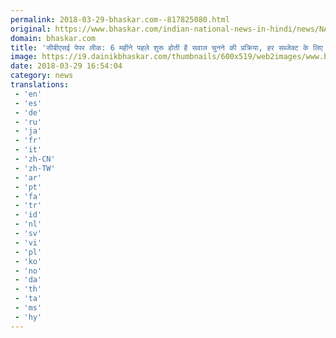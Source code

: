 ```yaml
---
permalink: 2018-03-29-bhaskar.com--817825080.html
original: https://www.bhaskar.com/indian-national-news-in-hindi/news/NAT-NAN-HDLN-cbse-paper-leak-frequently-asked-questions-and-answers-5840683-NOR.html
domain: bhaskar.com
title: 'सीबीएसई पेपर लीक: 6 महीने पहले शुरू होती है सवाल चुनने की प्रक्रिया, हर सब्जेक्ट के लिए एक्सपर्ट कमेटी'
image: https://i9.dainikbhaskar.com/thumbnails/600x519/web2images/www.bhaskar.com/2018/03/29/cbse01_1522340957.jpg
date: 2018-03-29 16:54:04
category: news
translations: 
 - 'en'
 - 'es'
 - 'de'
 - 'ru'
 - 'ja'
 - 'fr'
 - 'it'
 - 'zh-CN'
 - 'zh-TW'
 - 'ar'
 - 'pt'
 - 'fa'
 - 'tr'
 - 'id'
 - 'nl'
 - 'sv'
 - 'vi'
 - 'pl'
 - 'ko'
 - 'no'
 - 'da'
 - 'th'
 - 'ta'
 - 'ms'
 - 'hy'
---
```



